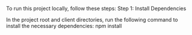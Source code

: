 To run this project locally, follow these steps:
 Step 1: Install Dependencies

In the project root and client directories, run the following command to install the necessary dependencies:
npm install
